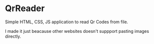 # QrReader

Simple HTML, CSS, JS application to read Qr Codes from file.

I made it just beacause other websites doesn't suppport pasting images directly.
